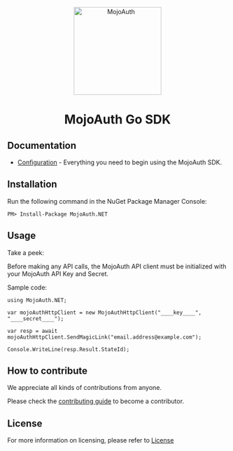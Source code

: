 <p align="center">
  <a href="https://www.mojoauth.com">
    <img alt="MojoAuth" src="https://mojoauth.com/assets/images/logo.svg" width="200" />
  </a>
</p>

<h1 align="center">
  MojoAuth Go SDK
</h1>


## Documentation

* [Configuration](https://mojoauth.com/docs/) - Everything you need to begin using the MojoAuth SDK.

## Installation

Run the following command in the NuGet Package Manager Console:

`PM> Install-Package MojoAuth.NET`

## Usage

Take a peek:

Before making any API calls, the MojoAuth API client must be initialized with your MojoAuth API Key and Secret.

Sample code:

```
using MojoAuth.NET;

var mojoAuthHttpClient = new MojoAuthHttpClient("____key____", "____secret____");

var resp = await mojoAuthHttpClient.SendMagicLink("email.address@example.com");

Console.WriteLine(resp.Result.StateId);
```
## How to contribute

We appreciate all kinds of contributions from anyone.

Please check the [contributing guide](CONTRIBUTING.md) to become a contributor.

## License

For more information on licensing, please refer to [License](LICENSE)